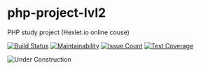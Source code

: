 # php-project-lvl2
PHP study project (Hexlet.io online couse)

[![Build Status](https://travis-ci.com/rualt/php-project-lvl2.svg?branch=master)](https://travis-ci.com/rualt/php-project-lvl2)
[![Maintainability](https://api.codeclimate.com/v1/badges/70f84daf97ed858c5444/maintainability)](https://codeclimate.com/github/rualt/php-project-lvl2/maintainability)
[![Issue Count](https://codeclimate.com/github/rualt/php-project-lvl2/badges/issue_count.svg)](https://codeclimate.com/github/rualt/php-project-lvl2)
[![Test Coverage](https://api.codeclimate.com/v1/badges/70f84daf97ed858c5444/test_coverage)](https://codeclimate.com/github/rualt/php-project-lvl2/test_coverage)

![Under Construction](https://i0.pngocean.com/files/240/565/307/logo-architectural-engineering-computer-icons-building-under-construction-thumb.jpg)